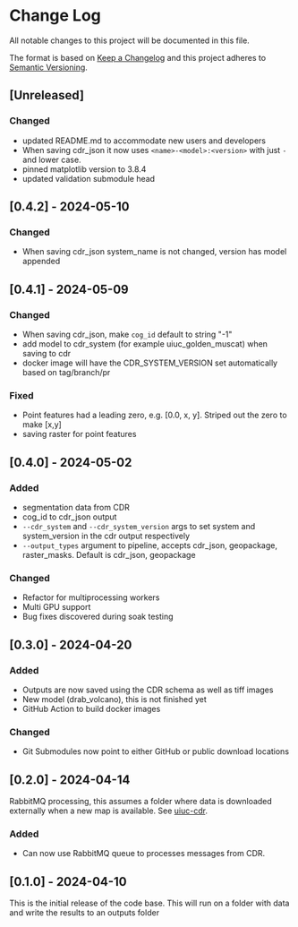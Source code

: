 # Change Log
All notable changes to this project will be documented in this file.

The format is based on [Keep a Changelog](http://keepachangelog.com/)
and this project adheres to [Semantic Versioning](http://semver.org/).

## [Unreleased]

### Changed
- updated README.md to accommodate new users and developers
- When saving cdr_json it now uses `<name>-<model>:<version>` with just `-` and lower case.
- pinned matplotlib version to 3.8.4
- updated validation submodule head


## [0.4.2] - 2024-05-10

### Changed
- When saving cdr_json system_name is not changed, version has model appended

## [0.4.1] - 2024-05-09

### Changed
- When saving cdr_json, make `cog_id` default to string "-1"
- add model to cdr_system (for example uiuc_golden_muscat) when saving to cdr
- docker image will have the CDR_SYSTEM_VERSION set automatically based on tag/branch/pr

### Fixed
- Point features had a leading zero, e.g. [0.0, x, y]. Striped out the zero to make [x,y]
- saving raster for point features

## [0.4.0] - 2024-05-02

### Added
- segmentation data from CDR
- cog_id to cdr_json output
- `--cdr_system`  and `--cdr_system_version` args to set system and system_version in the cdr output respectively
- `--output_types` argument to pipeline, accepts cdr_json, geopackage, raster_masks. Default is cdr_json, geopackage

### Changed
- Refactor for multiprocessing workers
- Multi GPU support
- Bug fixes discovered during soak testing

## [0.3.0] - 2024-04-20

### Added
- Outputs are now saved using the CDR schema as well as tiff images
- New model (drab_volcano), this is not finished yet
- GitHub Action to build docker images

### Changed
- Git Submodules now point to either GitHub or public download locations

## [0.2.0] - 2024-04-14

RabbitMQ processing, this assumes a folder where data is downloaded externally when a new
map is available. See [uiuc-cdr](https://github.com/DARPA-CRITICALMAAS/uiuc-cdr).

### Added
- Can now use RabbitMQ queue to processes messages from CDR.

## [0.1.0] - 2024-04-10

This is the initial release of the code base. This will run on a folder with data and write
the results to an outputs folder
